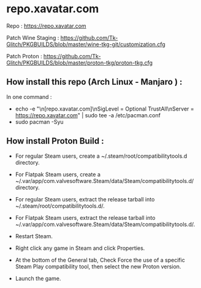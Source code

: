 # repo.xavatar.com

Repo : https://repo.xavatar.com

Patch Wine Staging : https://github.com/Tk-Glitch/PKGBUILDS/blob/master/wine-tkg-git/customization.cfg

Patch Proton : https://github.com/Tk-Glitch/PKGBUILDS/blob/master/proton-tkg/proton-tkg.cfg

## How install this repo (Arch Linux - Manjaro ) :

In one command : 
- echo -e "\n[repo.xavatar.com]\nSigLevel = Optional TrustAll\nServer = https://repo.xavatar.com" | sudo tee -a /etc/pacman.conf
- sudo pacman -Syu

## How install Proton Build :

- For regular Steam users, create a ~/.steam/root/compatibilitytools.d directory.
- For Flatpak Steam users, create a ~/.var/app/com.valvesoftware.Steam/data/Steam/compatibilitytools.d/ directory.

- For regular Steam users, extract the release tarball into ~/.steam/root/compatibilitytools.d/.
- For Flatpak Steam users, extract the release tarball into ~/.var/app/com.valvesoftware.Steam/data/Steam/compatibilitytools.d/.
- Restart Steam.
- Right click any game in Steam and click Properties.
- At the bottom of the General tab, Check Force the use of a specific Steam Play compatibility tool, then select the new Proton version.
- Launch the game.


